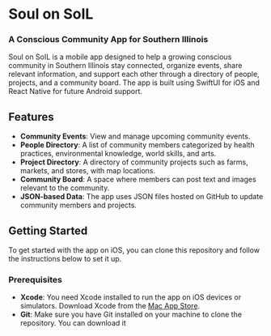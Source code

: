 # Soul on SoIL

### A Conscious Community App for Southern Illinois

Soul on SoIL is a mobile app designed to help a growing conscious community in Southern Illinois stay connected, organize events, share relevant information, and support each other through a directory of people, projects, and a community board. The app is built using SwiftUI for iOS and React Native for future Android support.

## Features

- **Community Events**: View and manage upcoming community events.
- **People Directory**: A list of community members categorized by health practices, environmental knowledge, world skills, and arts.
- **Project Directory**: A directory of community projects such as farms, markets, and stores, with map locations.
- **Community Board**: A space where members can post text and images relevant to the community.
- **JSON-based Data**: The app uses JSON files hosted on GitHub to update community members and projects.

## Getting Started

To get started with the app on iOS, you can clone this repository and follow the instructions below to set it up.

### Prerequisites

- **Xcode**: You need Xcode installed to run the app on iOS devices or simulators. Download Xcode from the [Mac App Store](https://apps.apple.com/us/app/xcode/id497799835).
- **Git**: Make sure you have Git installed on your machine to clone the repository. You can download it
